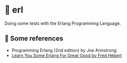 # 🧨 erl

Doing some tests with the Erlang Programming Language.

## 🧣 Some references

- Programming Erlang (2nd edition) by Joe Armstrong
- [Learn You Some Erlang For Great Good by Fred Hébert](https://learnyousomeerlang.com/)
